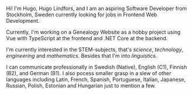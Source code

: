 Hi! I'm Hugo, Hugo Lindfors, and I am an aspiring Software Developer from Stockholm, Sweden currently looking for jobs in Frontend Web Development.

Currently, I'm working on a Genealogy Website as a hobby project using Vue with TypeScript at the frontend and .NET Core at the backend.

I'm currently interested in the STEM-subjects, that's *science*, *technology*, *engineering* and *mathematics*. Besides that I'm into *linguistics*.

I can communicate professionally in Swedish (Native), English (C1), Finnish (B2), and German (B1). I also pocess smaller grasp in a slew of other languages including Latin, French, Spanish, Portuguese, Italian, Japanese, Russian, Polish, Estonian and Hungarian just to mention a few.
